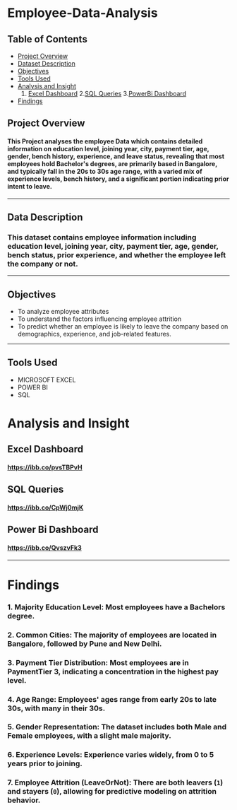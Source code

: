 # Employee-Data-Analysis
## Table of Contents
+ [Project Overview](#Project-Overview)
+ [Dataset Description](#Dataset-Description)
+ [Objectives](#Objectives)
+ [Tools Used](#Tools-Used)
+ [Analysis and Insight](#Analysisand-Insight)   
  1. [Excel Dashboard](#excel-dashboard)
2.[SQL Queries](#sql-queries)
3.[PowerBi Dashboard](#PowerBi-Dashboard)
+ [Findings](#Findings)

## Project Overview
#### This Project analyses the employee Data which contains detailed information on education level, joining year, city, payment tier, age, gender, bench history, experience, and leave status, revealing that most employees hold Bachelor's degrees, are primarily based in Bangalore, and typically fall in the 20s to 30s age range, with a varied mix of experience levels, bench history, and a significant portion indicating prior intent to leave.
---

## Data Description
### This dataset contains employee information including education level, joining year, city, payment tier, age, gender, bench status, prior experience, and whether the employee left the company or not.
---

## Objectives
 + To analyze employee attributes 
 + To understand the factors influencing employee attrition  
 + To predict whether an employee is likely to leave the company based on demographics, experience, and job-related features.
---
## Tools Used
+ MICROSOFT EXCEL
+ POWER BI
+ SQL
  
# Analysis and Insight 
## Excel Dashboard
#### https://ibb.co/pvsTBPvH

## SQL Queries
#### https://ibb.co/CpWj0mjK

## Power Bi Dashboard
#### https://ibb.co/QvszvFk3
---
# Findings
 ### 1. Majority Education Level: Most employees have a Bachelors degree.
### 2. Common Cities: The majority of employees are located in Bangalore, followed by Pune and New Delhi.
### 3. Payment Tier Distribution: Most employees are in PaymentTier 3, indicating a concentration in the highest pay level.
### 4. Age Range: Employees' ages range from early 20s to late 30s, with many in their 30s.
### 5. Gender Representation: The dataset includes both Male and Female employees, with a slight male majority.
### 6. Experience Levels: Experience varies widely, from 0 to 5 years prior to joining.
### 7. Employee Attrition (LeaveOrNot): There are both leavers (`1`) and stayers (`0`), allowing for predictive modeling on attrition behavior.


